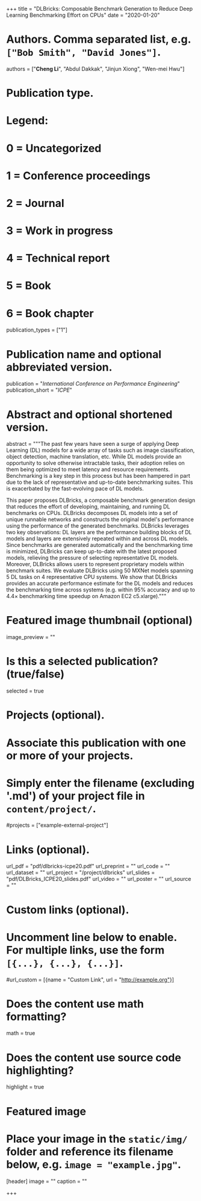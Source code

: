+++
title = "DLBricks: Composable Benchmark Generation to Reduce Deep Learning Benchmarking Effort on CPUs"
date = "2020-01-20"

# Authors. Comma separated list, e.g. `["Bob Smith", "David Jones"]`.
authors = ["**Cheng Li**", "Abdul Dakkak", "Jinjun Xiong", "Wen-mei Hwu"]

# Publication type.
# Legend:
# 0 = Uncategorized
# 1 = Conference proceedings
# 2 = Journal
# 3 = Work in progress
# 4 = Technical report
# 5 = Book
# 6 = Book chapter
publication_types = ["1"]

# Publication name and optional abbreviated version.
publication = "*International Conference on Performance Engineering*"
publication_short = "*ICPE*"

# Abstract and optional shortened version.
abstract = """The past few years have seen a surge of applying Deep Learning (DL) models for a wide array of tasks such as image classification, object detection, machine translation, etc. While DL models provide an opportunity to solve otherwise intractable tasks, their adoption relies on them being optimized to meet latency and resource requirements. Benchmarking is a key step in this process but has been hampered in part due to the lack of representative and up-to-date benchmarking suites. This is exacerbated by the fast-evolving pace of DL models.

This paper proposes DLBricks, a composable benchmark generation design that reduces the effort of developing, maintaining, and running DL benchmarks on CPUs. DLBricks decomposes DL models into a set of unique runnable networks and constructs the original model's performance using the performance of the generated benchmarks. DLBricks leverages two key observations: DL layers are the performance building blocks of DL models and layers are extensively repeated within and across DL models. Since benchmarks are generated automatically and the benchmarking time is minimized, DLBricks can keep up-to-date with the latest proposed models, relieving the pressure of selecting representative DL models. Moreover, DLBricks allows users to represent proprietary models within benchmark suites. We evaluate DLBricks using 50 MXNet models spanning 5 DL tasks on 4 representative CPU systems. We show that DLBricks provides an accurate performance estimate for the DL models and reduces the benchmarking time across systems (e.g. within 95% accuracy and up to 4.4× benchmarking time speedup on Amazon EC2 c5.xlarge)."""

# Featured image thumbnail (optional)
image_preview = ""

# Is this a selected publication? (true/false)
selected = true

# Projects (optional).
#   Associate this publication with one or more of your projects.
#   Simply enter the filename (excluding '.md') of your project file in `content/project/`.
#projects = ["example-external-project"]

# Links (optional).
url_pdf = "pdf/dlbricks-icpe20.pdf"
url_preprint = ""
url_code = ""
url_dataset = ""
url_project = "/project/dlbricks"
url_slides = "pdf/DLBricks_ICPE20_slides.pdf"
url_video = ""
url_poster = ""
url_source = ""

# Custom links (optional).
#   Uncomment line below to enable. For multiple links, use the form `[{...}, {...}, {...}]`.
#url_custom = [{name = "Custom Link", url = "http://example.org"}]

# Does the content use math formatting?
math = true

# Does the content use source code highlighting?
highlight = true

# Featured image
# Place your image in the `static/img/` folder and reference its filename below, e.g. `image = "example.jpg"`.
[header]
image = ""
caption = ""

+++
